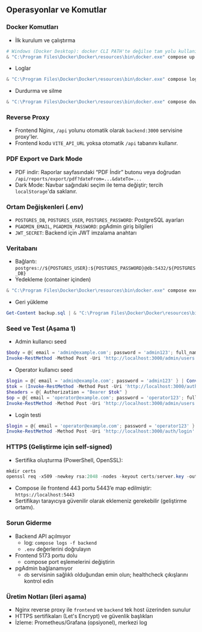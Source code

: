 ## Operasyonlar ve Komutlar

### Docker Komutları
- İlk kurulum ve çalıştırma
```powershell
# Windows (Docker Desktop): docker CLI PATH'te değilse tam yolu kullanın
& "C:\Program Files\Docker\Docker\resources\bin\docker.exe" compose up -d --build
```
- Loglar
```powershell
& "C:\Program Files\Docker\Docker\resources\bin\docker.exe" compose logs -f backend
```
- Durdurma ve silme
```powershell
& "C:\Program Files\Docker\Docker\resources\bin\docker.exe" compose down
```

### Reverse Proxy
- Frontend Nginx, `/api` yolunu otomatik olarak `backend:3000` servisine proxy'ler.
- Frontend kodu `VITE_API_URL` yoksa otomatik `/api` tabanını kullanır.

### PDF Export ve Dark Mode
- PDF indir: Raporlar sayfasındaki “PDF İndir” butonu veya doğrudan `/api/reports/export/pdf?dateFrom=...&dateTo=...`
- Dark Mode: Navbar sağındaki seçim ile tema değiştir; tercih `localStorage`'da saklanır.

### Ortam Değişkenleri (.env)
- `POSTGRES_DB`, `POSTGRES_USER`, `POSTGRES_PASSWORD`: PostgreSQL ayarları
- `PGADMIN_EMAIL`, `PGADMIN_PASSWORD`: pgAdmin giriş bilgileri
- `JWT_SECRET`: Backend için JWT imzalama anahtarı

### Veritabanı
- Bağlantı: `postgres://${POSTGRES_USER}:${POSTGRES_PASSWORD}@db:5432/${POSTGRES_DB}`
- Yedekleme (container içinden)
```powershell
& "C:\Program Files\Docker\Docker\resources\bin\docker.exe" compose exec db pg_dump -U ${env:POSTGRES_USER} ${env:POSTGRES_DB} | Out-File -FilePath backup.sql -Encoding ascii
```
- Geri yükleme
```powershell
Get-Content backup.sql | & "C:\Program Files\Docker\Docker\resources\bin\docker.exe" compose exec -T db psql -U ${env:POSTGRES_USER} ${env:POSTGRES_DB}
```

### Seed ve Test (Aşama 1)
- Admin kullanıcı seed
```powershell
$body = @{ email = 'admin@example.com'; password = 'admin123'; full_name = 'Admin'; role = 'ADMIN' } | ConvertTo-Json
Invoke-RestMethod -Method Post -Uri 'http://localhost:3000/admin/users' -ContentType 'application/json' -Body $body
```
- Operator kullanıcı seed
```powershell
$login = @{ email = 'admin@example.com'; password = 'admin123' } | ConvertTo-Json
$tok = (Invoke-RestMethod -Method Post -Uri 'http://localhost:3000/auth/login' -ContentType 'application/json' -Body $login).accessToken
$headers = @{ Authorization = "Bearer $tok" }
$op = @{ email = 'operator@example.com'; password = 'operator123'; full_name = 'Operator'; role = 'OPERATOR' } | ConvertTo-Json
Invoke-RestMethod -Method Post -Uri 'http://localhost:3000/admin/users' -Headers $headers -ContentType 'application/json' -Body $op
```
- Login testi
```powershell
$login = @{ email = 'operator@example.com'; password = 'operator123' } | ConvertTo-Json
Invoke-RestMethod -Method Post -Uri 'http://localhost:3000/auth/login' -ContentType 'application/json' -Body $login
```

### HTTPS (Geliştirme için self-signed)
- Sertifika oluşturma (PowerShell, OpenSSL):
```powershell
mkdir certs
openssl req -x509 -newkey rsa:2048 -nodes -keyout certs/server.key -out certs/server.crt -days 365 -subj "/CN=localhost"
```
- Compose ile frontend 443 portu 5443’e map edilmiştir: `https://localhost:5443`
- Sertifikayı tarayıcıya güvenilir olarak eklemeniz gerekebilir (geliştirme ortamı).

### Sorun Giderme
- Backend API açılmıyor
  - log: `compose logs -f backend`
  - `.env` değerlerini doğrulayın
- Frontend 5173 portu dolu
  - compose port eşlemelerini değiştirin
- pgAdmin bağlanamıyor
  - `db` servisinin sağlıklı olduğundan emin olun; healthcheck çıkışlarını kontrol edin

### Üretim Notları (ileri aşama)
- Nginx reverse proxy ile `frontend` ve `backend` tek host üzerinden sunulur
- HTTPS sertifikaları (Let's Encrypt) ve güvenlik başlıkları
- İzleme: Prometheus/Grafana (opsiyonel), merkezi log
